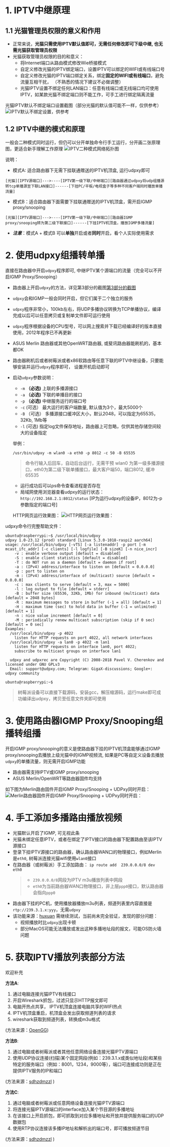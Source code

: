 # 1. IPTV中继原理 

## 1.1 光猫管理员权限的意义和作用

- 正常来说，**光猫只需使用IPTV默认值即可，无需任何修改即可下级中继, 也无需光猫获取管理员权限**
- 光猫获取管理员权限的目的和意义：
    - 将Internet端口从路由模式修改Wie桥接模式
    - 自定义修改光猫的IPTV绑定端口，设置IPTV可以绑定的WIFI或有线端口号
    - 自定义修改光猫的IPTV端口绑定关系，绑定**固定的WIFI或有线端口**，避免流量互相干扰， （不熟悉的情况下建议不必做调整）
    - 光猫IPTV设置不绑定任何LAN端口：任意有线端口或无线端口均可使用IPTV，如某款光猫不绑定端口则不能工作，可手工进行绑定隔离流量

光猫IPTV默认不绑定端口设置截图（部分光猫的默认值可能不一样，仅供参考）
![IPTV默认不绑定设置，供参考](resource/modem.jpg)

## 1.2 IPTV中继的模式和原理

一般会二种模式同时运行，但仍可以分开单独命令行手工运行，分开画二张原理图，更适合新手理解工作原理
![IPTV二种模式网络拓扑图](resource/iptv.png)

说明：
- 模式A: 适合路由器下无需下挂联通赠送的IPTV机顶盒, 运行udpxy即可

`
[光猫][IPTV源端口]--->----[IPTV第一级下联/中继端口][路由器通过udpxy将udp组播源转tcp单播源至下联LAN接口]------[下挂PC/平板/电视盒子等多种不同客户端同时播放单播流量]
`
- 模式B：适合路由器下面需要下挂联通赠送的IPTV机顶盒，需开启IGMP proxy/snooping

`
[光猫][IPTV源端口]--->----[IPTV第一级下联/中继端口][路由器IGMP proxy/snooping转为第二级下联接口]------[下挂IPTV机顶盒，播放IGMP多播流量]
`

- ***注意***：模式A + 模式B 可以**单独**开启或者**同时**开启，看个人实际使用需求

# 2. 使用udpxy组播转单播

直接在路由器中开启`udpxy`程序即可, 中继IPTV某个源端口的流量（完全可以不开启IGMP Proxy/Snooping）

-  路由器上开启`udpxy`的方法，详见第3部分的截图[第3部分的截图](#3-使用路由器igmp-proxysnooping组播转组播)
-  `udpxy`会和IGMP一般会同时开启，但它们属于二个独立的服务
- `udpxy`程序非常小，100kb左右，将UDP多播协议转换为TCP单播协议，编译完成以后可以任意拷贝或复制单文件即可运行使用
- `udpxy`程序根据设备的CPU型号，可以网上搜索并下载已经编译好的版本直接使用，2012年程序已不再更新
- ASUS Merlin 路由器或其他OpenWRT路由器, 或斐讯路由器能刷机的，基本都OK
- 路由器刷机后或者树莓派或者x86软路由等任意下联的IPTV中继设备，只要能够安装并运行`udpxy`程序即可， 设置开机启动即可


- 启动`udpxy`参数说明：
   * `-m` **（必选)** 上联的多播源接口
   * `-a` **（必选)** 下联的单播目的接口
   * `-p` **（必选)** 中继服务运行的端口号
   * `-c`  (可选） 最大运行的客户端数量, 默认值为3个，最大5000个
   * `-B` （可选） 多播源接口缓冲区大小，默认2048，可以指定为65535，32Kb, 1Mb等
   * `-l`  (可选)  指定log文件保存地址，路由器上可忽略，仅供其他存储空间较大的设备指定
   
   举例：
   
   `/usr/bin/udpxy -m wlan0 -a eth0 -p 8012 -c 50 -B 65535`
   > 命令行输入后回车，自动后台运行，无需干预
     >  wlan0 为第一级多播源接口，eth0为第二级下联单播接口，最大客户端50，端口8012, 缓冲65535
   
   - 运行成功后可以ps命令查看进程是否存在
   - 局域网使用浏览器查看udpxy的运行状态： `http://192.168.2.1:8012/status`    [IP为运行udpxy的设备IP，8012为-p参数指定的端口号]
   
   HTTP网页运行效果图：
   ![HTTP网页运行效果图：](resource/udpxy.png)

udpxy命令行完整帮助文件：

```
ubuntu@raspberrypi:~$ /usr/local/bin/udpxy
udpxy 1.0-23.12 (prod) standard [Linux 5.3.0-1018-raspi2 aarch64]
usage: /usr/local/bin/udpxy [-vTS] [-a listenaddr] -p port [-m mcast_ifc_addr] [-c clients] [-l logfile] [-B sizeK] [-n nice_incr]
	-v : enable verbose output [default = disabled]
	-S : enable client statistics [default = disabled]
	-T : do NOT run as a daemon [default = daemon if root]
	-a : (IPv4) address/interface to listen on [default = 0.0.0.0]
	-p : port to listen on
	-m : (IPv4) address/interface of (multicast) source [default = 0.0.0.0]
	-c : max clients to serve [default = 3, max = 5000]
	-l : log output to file [default = stderr]
	-B : buffer size (65536, 32Kb, 1Mb) for inbound (multicast) data [default = 2048 bytes]
	-R : maximum messages to store in buffer (-1 = all) [default = 1]
	-H : maximum time (sec) to hold data in buffer (-1 = unlimited) [default = 1]
	-n : nice value increment [default = 0]
	-M : periodically renew multicast subscription (skip if 0 sec) [default = 0 sec]
Examples:
  /usr/local/bin/udpxy -p 4022
	listen for HTTP requests on port 4022, all network interfaces
  /usr/local/bin/udpxy -a lan0 -p 4022 -m lan1
	listen for HTTP requests on interface lan0, port 4022;
	subscribe to multicast groups on interface lan1

  udpxy and udpxrec are Copyright (C) 2008-2018 Pavel V. Cherenkov and licensed under GNU GPLv3
  Email: support@udpxy.com; Telegram: GigaX-discussions; Google+: udpxy community

ubuntu@raspberrypi:~$
```

> 树莓派设备可以直接下载源码，安装gcc，解压缩源码，运行make即可成功编译出udpxy，拷贝至任意文件夹即可使用


# 3. 使用路由器IGMP Proxy/Snooping组播转组播

开启IGMP proxy/snooping的意义是使路由器下挂的IPTV机顶盒能够通过IGMP proxy/snooping去播放上级光猫中的IGMP视频流, 如果是PC等自定义设备去播放`udpxy`的单播流量，则无需开启IGMP功能
- 路由器需支持IPTV或IGMP proxy/snooping
- ASUS Merlin/OpenWRT等路由器固件均支持

如下图为Merlin路由固件开启IGMP Proxy/Snooping + UDPxy同时开启：
   ![Merlin路由器固件开启IGMP Proxy/Snooping + UDPxy同时开启：](resource/merlin.jpg)


# 4. 手工添加多播路由播放视频

- 光猫默认开启了IGMP, 可无视此条
- 光猫未绑定任意IPTV，或者在绑定了IPTV接口的路由器下配置路由至该IPTV源接口
- 登录下挂IPTV源接口的路由器，确认路由器WAN口的物理接口，例如Merlin是`eth0`, 树莓派连接光猫wifi使用`wlan0`接口
- 在路由器（或树莓派）手工添加路由： `ip route add  239.0.0.0/8 dev eth0`
    > - `239.0.0.0/8`网段为IPTV m3u播放列表中网段
    > - `eth0`为当前路由器WAN口物理接口，非上层`ppp0`接口，默认路由器会指向`ppp0`
- 路由器下挂的PC机，使用播放器播放m3u列表，频道列表里内容直接是`rtp://239.3.1.x:yyy`，无需`udpxy`
- 该功能来源：[huxuan](https://github.com/wuwentao/bj-unicom-iptv/issues/1)
    需继续测试，当前尚未完全验证，发现的部分问题：
    - 视频播放时比`udpxy`出现卡顿
    - 部分MacOS可能无法播放或发出这种多播地址段的报文，可能OS防火墙问题

# 5. 获取IPTV播放列表部分方法

欢迎补充

**方法A**:
1. 通过电脑连接光猫IPTV有线接口
2. 开启Wireshark抓包，过滤只显示HTTP报文即可
3. 电脑开热点共享， IPTV机顶盒连接电脑共享的WIFI热点
4. IPTV机顶盒重启，机顶盒会发出获取频道列表的请求
5. wireshark获取到频道列表，转换成m3u格式

(方法来源：[OpenGG](https://exp.newsmth.net/topic/357dabb5a4dc6d5c4c75f96a30209cd9/1))

**方法B**:
1. 通过电脑或者树莓派或者其他任意网络设备连接光猫IPTV源端口
2. 使用UDP协议连接(扫描)某个固定网段(例如：239.3.1.x或类似地址段)和某些特定的服务端口（例如：8001，1234，9000等），端口可连接成功则是正在提供IPTV服务的IP和端口

(方法来源：[sdhzdmzzl](https://github.com/sdhzdmzzl/bj-unicom-iptv-scanner) )

**方法C**:
1. 通过电脑或者树莓派或任意网络设备连接光猫IPTV源端口
2. 将连接光猫IPTV源端口的interface加入某个节目源的多播地址
3. 在该接口上开启抓包，即可抓取到对应多播地址和开放并提供服务端口的UDP数据包
4. 使用RTP协议连接该多播IP地址和解析出的端口号，即可播放频道节目

(方法来源：[sdhzdmzzl](https://github.com/sdhzdmzzl/iptv_channel_scanner_windows) )

